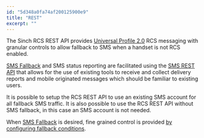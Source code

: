 ```yaml
---
id: "5d348a0fa74af200125900e9"
title: "REST"
excerpt: ""
---
```

The Sinch RCS REST API provides [Universal Profile 2.0](https://www.gsma.com/futurenetworks/rcs/resources-rcs-events/universal-profile/) RCS messaging with granular controls to allow fallback to SMS when a handset is not RCS enabled.

[SMS Fallback](doc:sms-fallback) and SMS status reporting are facilitated using the [SMS REST API](doc:rest) that allows for the use of existing tools to receive and collect delivery reports and mobile originated messages which should be familiar to existing users.

It is possible to setup the RCS REST API to use an existing SMS account for all fallback SMS traffic. It is also possible to use the RCS REST API without SMS fallback, in this case an SMS account is not needed.

When [SMS Fallback](doc:sms-fallback) is desired, fine grained control is provided [by configuring fallback conditions](doc:sms-fallback#section-fallback-conditions).